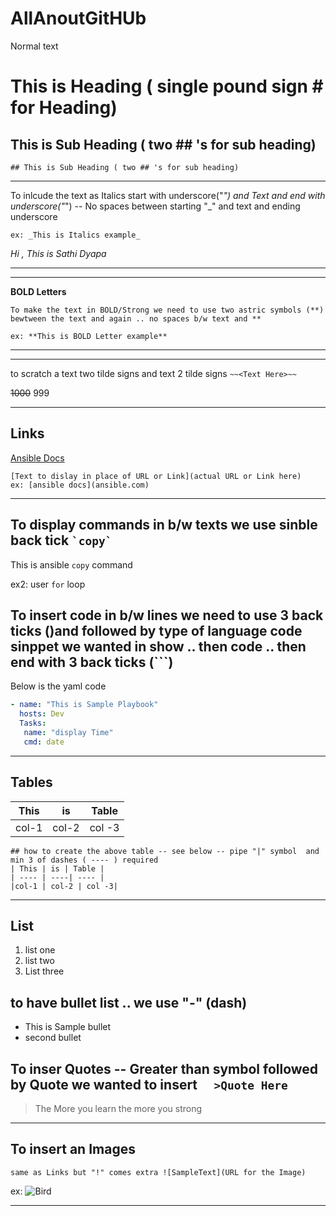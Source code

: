 # AllAnoutGitHUb
Normal text
# This is Heading ( single pound sign # for Heading)
## This is Sub Heading ( two ## 's for sub heading)

``` ## This is Sub Heading ( two ## 's for sub heading) ```


***
To inlcude the text as Italics start with underscore("_") and Text and end with underscore("_") -- No spaces between starting  "_" and text and ending underscore 

```ex: _This is Italics example_```

_Hi , This is Sathi Dyapa_
***

***

**BOLD Letters**
```
To make the text in BOLD/Strong we need to use two astric symbols (**) bewtween the text and again .. no spaces b/w text and **

ex: **This is BOLD Letter example**
```
***

****
to scratch a text two tilde signs and text 2 tilde signs ```~~<Text Here>~~```

~~1000~~ 999

****
## Links
[Ansible Docs](www.ansible.com)
```
[Text to dislay in place of URL or Link](actual URL or Link here)  
ex: [ansible docs](ansible.com)
```
*****


## To display commands in b/w texts we use sinble back tick ``` `copy` ```

This is ansible `copy` command

ex2: user `for` loop

## To insert code in b/w lines we need to use 3 back ticks ()and followed by type of language code sinppet we wanted in show .. then code .. then end with 3 back ticks (```)

Below is the yaml code 

```yaml
- name: "This is Sample Playbook"
  hosts: Dev
  Tasks:
   name: "display Time"
   cmd: date
```
*****

## Tables
| This | is | Table |
| ---- | ----| ---- |
|col-1 | col-2 | col -3|

```
## how to create the above table -- see below -- pipe "|" symbol  and min 3 of dashes ( ---- ) required
| This | is | Table |
| ---- | ----| ---- |
|col-1 | col-2 | col -3|

```
***
## List
1. list one
2. list two
3. List three

## to have bullet list .. we use "-" (dash)
- This is Sample bullet
- second bullet 


## To inser Quotes -- Greater than symbol followed by Quote we wanted to insert  `  >Quote Here`
>The More you learn the more you strong
***

## To insert an Images
```same as Links but "!" comes extra ![SampleText](URL for the Image)```

ex: ![Bird](https://asia.olympus-imaging.com/content/000107506.jpg)
****

